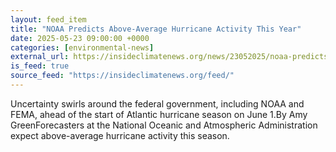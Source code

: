 ```yaml
---
layout: feed_item
title: "NOAA Predicts Above-Average Hurricane Activity This Year"
date: 2025-05-23 09:00:00 +0000
categories: [environmental-news]
external_url: https://insideclimatenews.org/news/23052025/noaa-predicts-above-average-hurricane-year-amid-fudning-uncertainty/
is_feed: true
source_feed: "https://insideclimatenews.org/feed/"
---
```


Uncertainty swirls around the federal government, including NOAA and FEMA, ahead of the start of Atlantic hurricane season on June 1.By Amy GreenForecasters at the National Oceanic and Atmospheric Administration expect above-average hurricane activity this season.

